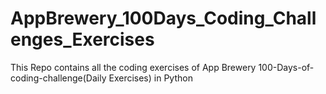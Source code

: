 # AppBrewery_100Days_Coding_Challenges_Exercises
This Repo contains all the coding exercises of App Brewery 100-Days-of-coding-challenge(Daily Exercises) in Python
